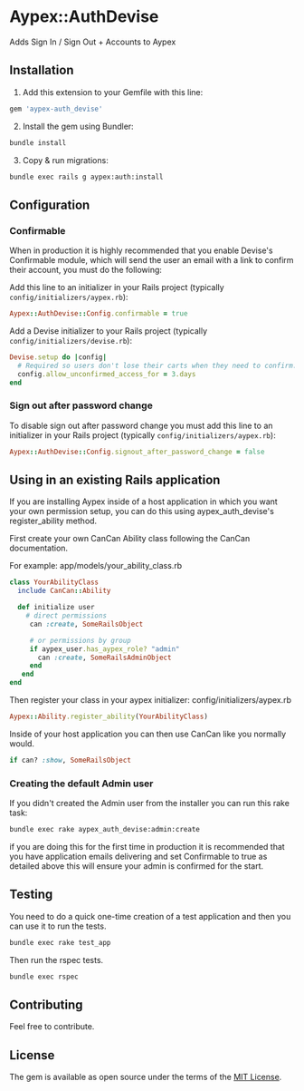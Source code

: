 # Aypex::AuthDevise
Adds Sign In / Sign Out + Accounts to Aypex

## Installation

1. Add this extension to your Gemfile with this line:

```ruby
gem 'aypex-auth_devise'
```

2. Install the gem using Bundler:
```bash
bundle install
```

3. Copy & run migrations:
```bash
bundle exec rails g aypex:auth:install
```

## Configuration

### Confirmable

When in production it is highly recommended that you enable Devise's Confirmable module, which will send the user an email with a link to confirm their account, you must do the following:

Add this line to an initializer in your Rails project (typically `config/initializers/aypex.rb`):
```ruby
Aypex::AuthDevise::Config.confirmable = true
```

Add a Devise initializer to your Rails project (typically `config/initializers/devise.rb`):
```ruby
Devise.setup do |config|
  # Required so users don't lose their carts when they need to confirm.
  config.allow_unconfirmed_access_for = 3.days
end
```

### Sign out after password change

To disable sign out after password change you must add this line to an initializer in your Rails project (typically `config/initializers/aypex.rb`):

```ruby
Aypex::AuthDevise::Config.signout_after_password_change = false
```

## Using in an existing Rails application

If you are installing Aypex inside of a host application in which you want your own permission setup, you can do this using aypex_auth_devise's register_ability method.

First create your own CanCan Ability class following the CanCan documentation.

For example: app/models/your_ability_class.rb

```ruby
class YourAbilityClass
  include CanCan::Ability

  def initialize user
    # direct permissions
     can :create, SomeRailsObject

     # or permissions by group
     if aypex_user.has_aypex_role? "admin"
       can :create, SomeRailsAdminObject
     end
   end
end
```

Then register your class in your aypex initializer: config/initializers/aypex.rb
```ruby
Aypex::Ability.register_ability(YourAbilityClass)
```

Inside of your host application you can then use CanCan like you normally would.
```ruby
if can? :show, SomeRailsObject
```

### Creating the default Admin user

If you didn't created the Admin user from the installer you can run this rake task:

```bash
bundle exec rake aypex_auth_devise:admin:create
```
if you are doing this for the first time in production it is recommended that you have application emails delivering and set Confirmable to true as detailed above
this will ensure your admin is confirmed for the start.


## Testing

You need to do a quick one-time creation of a test application and then you can use it to run the tests.
```bash
bundle exec rake test_app
```

Then run the rspec tests.
```bash
bundle exec rspec
```

## Contributing
Feel free to contribute.

## License
The gem is available as open source under the terms of the [MIT License](https://opensource.org/licenses/MIT).
